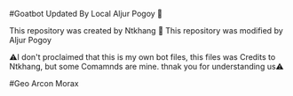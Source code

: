 #Goatbot Updated By Local Aljur Pogoy 👑


This repository was created by Ntkhang 👑
This repository was modified by Aljur Pogoy 


⚠️I don't proclaimed that this is my own bot files, this files was Credits to Ntkhang, but some Comamnds are mine. thnak you for understanding us⚠️


#Geo Arcon Morax
